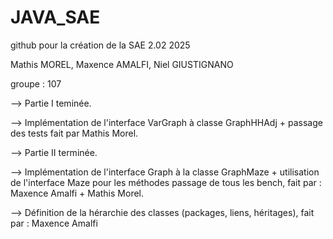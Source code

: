 # JAVA_SAE
github pour la création de la SAE 2.02 2025

Mathis MOREL, Maxence AMALFI, Niel GIUSTIGNANO 

groupe : 107

--> Partie I teminée. 

--> Implémentation de l'interface VarGraph à classe GraphHHAdj + passage des tests fait par Mathis Morel.

--> Partie II terminée. 

--> Implémentation de l'interface Graph à la classe GraphMaze + utilisation de l'interface Maze pour les méthodes passage de tous les bench, fait par : Maxence Amalfi + Mathis Morel.

--> Définition de la hérarchie des classes (packages, liens, héritages), fait par : Maxence Amalfi 

